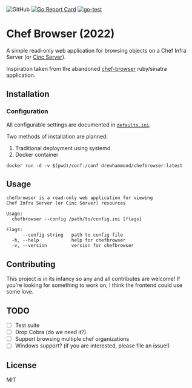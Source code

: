 ![GitHub](https://img.shields.io/github/license/drewhammond/chefbrowser)
[![Go Report Card](https://goreportcard.com/badge/github.com/drewhammond/chefbrowser)](https://goreportcard.com/report/github.com/drewhammond/chefbrowser)
[![go-test](https://github.com/drewhammond/chefbrowser/actions/workflows/go-test.yml/badge.svg)](https://github.com/drewhammond/chefbrowser/actions/workflows/go-test.yml)

# Chef Browser (2022)

A simple read-only web application for browsing objects on a Chef Infra Server (or [Cinc Server](https://cinc.sh/)).

Inspiration taken from the abandoned [chef-browser](https://github.com/3ofcoins/chef-browser) ruby/sinatra application.

## Installation

### Configuration

All configurable settings are documented in [`defaults.ini`](defaults.ini).

Two methods of installation are planned:

1. Traditional deployment using systemd
2. Docker container

```shell
docker run -d -v $(pwd)/conf:/conf drewhammond/chefbrowser:latest
```

## Usage

```
chefbrowser is a read-only web application for viewing
Chef Infra Server (or Cinc Server) resources

Usage:
  chefbrowser --config /path/to/config.ini [flags]

Flags:
      --config string   path to config file
  -h, --help            help for chefbrowser
  -v, --version         version for chefbrowser
```

## Contributing

This project is in its infancy so any and all contributes are welcome! If you're looking for something to work on,
I think the frontend could use some love.

## TODO

- [ ] Test suite
- [ ] Drop Cobra (do we need it?)
- [ ] Support browsing multiple chef organizations
- [ ] Windows support? (if you are interested, please file an issue!)

## License

MIT
